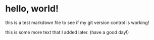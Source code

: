 # hello, world!

this is a test markdown file to see if my git version control is working!

this is some more text that I added later. (have a good day!)